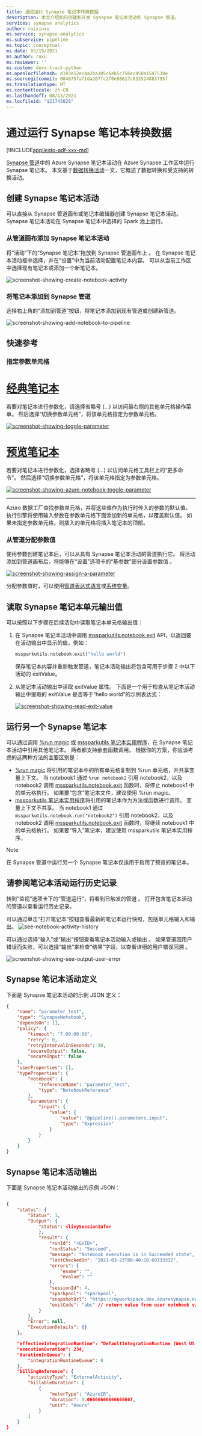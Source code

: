```yaml
---
title: 通过运行 Synapse 笔记本转换数据
description: 本文介绍如何创建和开发 Synapse 笔记本活动和 Synapse 管道。
services: synapse analytics
author: ruixinxu
ms.service: synapse-analytics
ms.subservice: pipeline
ms.topic: conceptual
ms.date: 05/19/2021
ms.author: ruxu
ms.reviewer: ''
ms.custom: devx-track-python
ms.openlocfilehash: d103e52ec4a2ba105c6eb5c756ac450a15d7538e
ms.sourcegitcommit: 0046757af1da267fc2f0e88617c633524883795f
ms.translationtype: HT
ms.contentlocale: zh-CN
ms.lasthandoff: 08/13/2021
ms.locfileid: "121745028"
---
```

# <a name="transform-data-by-running-a-synapse-notebook"></a>通过运行 Synapse 笔记本转换数据

[!INCLUDE[appliesto-adf-xxx-md](../data-factory/includes/appliesto-xxx-asa-md.md)]

[Synapse 管道](../data-factory/concepts-pipelines-activities.md)中的 Azure Synapse 笔记本活动在 Azure Synapse 工作区中运行 Synapse 笔记本。 本文基于[数据转换活动](../data-factory/transform-data.md)一文，它概述了数据转换和受支持的转换活动。 

## <a name="create-a-synapse-notebook-activity"></a>创建 Synapse 笔记本活动

可以直接从 Synapse 管道画布或笔记本编辑器创建 Synapse 笔记本活动。 Synapse 笔记本活动在 Synapse 笔记本中选择的 Spark 池上运行。 

### <a name="add-a-synapse-notebook-activity-from-pipeline-canvas"></a>从管道画布添加 Synapse 笔记本活动

将“活动”下的“Synapse 笔记本”拖放到 Synapse 管道画布上 。 在 Synapse 笔记本活动框中选择，并在“设置”中为当前活动配置笔记本内容。 可以从当前工作区中选择现有笔记本或添加一个新笔记本。 

![screenshot-showing-create-notebook-activity](./media/synapse-notebook-activity/create-synapse-notebook-activity.png)

### <a name="add-a-notebook-to-synapse-pipeline"></a>将笔记本添加到 Synapse 管道

选择右上角的“添加到管道”按钮，将笔记本添加到现有管道或创建新管道。

![screenshot-showing-add-notebook-to-pipeline](./media/synapse-notebook-activity/add-to-pipeline.png)

## <a name="passing-parameters"></a>快速参考

### <a name="designate-a-parameters-cell"></a>指定参数单元格

# <a name="classic-notebook"></a>[经典笔记本](#tab/classical)

若要对笔记本进行参数化，请选择省略号 (…) 以访问最右侧的其他单元格操作菜单。 然后选择“切换参数单元格”，将该单元格指定为参数单元格。

[![screenshot-showing-toggle-parameter](./media/synapse-notebook-activity/toggle-parameter-cell.png)](./media/synapse-notebook-activity/toggle-parameter-cell.png#lightbox)

# <a name="preview-notebook"></a>[预览笔记本](#tab/preview)

若要对笔记本进行参数化，选择省略号 (…) 以访问单元格工具栏上的“更多命令”。 然后选择“切换参数单元格”，将该单元格指定为参数单元格。

[![screenshot-showing-azure-notebook-toggle-parameter](./media/synapse-notebook-activity/azure-notebook-toggle-parameter-cell.png)](./media/synapse-notebook-activity/azure-notebook-toggle-parameter-cell.png#lightbox)

---

Azure 数据工厂查找参数单元格，并将这些值作为执行时传入的参数的默认值。 执行引擎将使用输入参数在参数单元格下面添加新的单元格，以覆盖默认值。 如果未指定参数单元格，则插入的单元格将插入笔记本的顶部。


### <a name="assign-parameters-values-from-a-pipeline"></a>从管道分配参数值

使用参数创建笔记本后，可以从具有 Synapse 笔记本活动的管道执行它。 将活动添加到管道画布后，将能够在“设置”选项卡的“基参数”部分设置参数值 。 

[![screenshot-showing-assign-a-parameter](./media/synapse-notebook-activity/assign-parameter.png)](./media/synapse-notebook-activity/assign-parameter.png#lightbox)

分配参数值时，可以使用[管道表达式语言](../data-factory/control-flow-expression-language-functions.md)或[系统变量](../data-factory/control-flow-system-variables.md)。


## <a name="read-synapse-notebook-cell-output-value"></a>读取 Synapse 笔记本单元输出值

可以按照以下步骤在后续活动中读取笔记本单元格输出值：
1. 在 Synapse 笔记本活动中调用 [mssparkutils.notebook.exit](./spark/microsoft-spark-utilities.md#exit-a-notebook) API，以返回要在活动输出中显示的值，例如：  

    ```python
    mssparkutils.notebook.exit("hello world") 
    ```
    
    保存笔记本内容并重新触发管道，笔记本活动输出将包含可用于步骤 2 中以下活动的 exitValue。 

2.  从笔记本活动输出中读取 exitValue 属性。 下面是一个用于检查从笔记本活动输出中提取的 exitValue 是否等于“hello world”的示例表达式： 

    [![screenshot-showing-read-exit-value](./media/synapse-notebook-activity/synapse-read-exit-value.png)](./media/synapse-notebook-activity/synapse-read-exit-value.png#lightbox)


## <a name="run-another-synapse-notebook"></a>运行另一个 Synapse 笔记本 

可以通过调用 [%run magic](./spark/apache-spark-development-using-notebooks.md#notebook-reference) 或 [mssparkutils 笔记本实用程序](./spark/microsoft-spark-utilities.md#notebook-utilities)，在 Synapse 笔记本活动中引用其他笔记本。 两者都支持嵌套函数调用。 根据你的方案，你应该考虑的这两种方法的主要区别是：

- [%run magic](./spark/apache-spark-development-using-notebooks.md#notebook-reference) 将引用的笔记本中的所有单元格复制到 %run 单元格，并共享变量上下文。 当 notebook1 通过 `%run notebook2` 引用 notebook2，以及 notebook2 调用 [mssparkutils.notebook.exit](./spark/microsoft-spark-utilities.md#exit-a-notebook) 函数时，将停止 notebook1 中的单元格执行。 如果要“包含”笔记本文件，建议使用 %run magic。
- [mssparkutils 笔记本实用程序](./spark/microsoft-spark-utilities.md#notebook-utilities)将引用的笔记本作为方法或函数进行调用。 变量上下文不共享。 当 notebook1 通过 `mssparkutils.notebook.run("notebook2")` 引用 notebook2，以及 notebook2 调用 [mssparkutils.notebook.exit](./spark/microsoft-spark-utilities.md#exit-a-notebook) 函数时，将继续 notebook1 中的单元格执行。 如果要“导入”笔记本，建议使用 mssparkutils 笔记本实用程序。

>[!Note]
> 在 Synapse 管道中运行另一个 Synapse 笔记本仅适用于启用了预览的笔记本。


## <a name="see-notebook-activity-run-history"></a>请参阅笔记本活动运行历史记录

转到“监视”选项卡下的“管道运行”，将看到已触发的管道 。 打开包含笔记本活动的管道以查看运行历史记录。 

可以通过单击“打开笔记本”按钮查看最新的笔记本运行快照，包括单元格输入和输出。 
![see-notebook-activity-history](./media/synapse-notebook-activity/input-output-open-notebook.png)


可以通过选择“输入”或“输出”按钮查看笔记本活动输入或输出 。 如果管道因用户错误而失败，可以选择“输出”来检查“结果”字段，以查看详细的用户错误回溯 。

![screenshot-showing-see-output-user-error](./media/synapse-notebook-activity/notebook-output-user-error.png)


## <a name="synapse-notebook-activity-definition"></a>Synapse 笔记本活动定义

下面是 Synapse 笔记本活动的示例 JSON 定义：

```json
{
    "name": "parameter_test",
    "type": "SynapseNotebook",
    "dependsOn": [],
    "policy": {
        "timeout": "7.00:00:00",
        "retry": 0,
        "retryIntervalInSeconds": 30,
        "secureOutput": false,
        "secureInput": false
    },
    "userProperties": [],
    "typeProperties": {
        "notebook": {
            "referenceName": "parameter_test",
            "type": "NotebookReference"
        },
        "parameters": {
            "input": {
                "value": {
                    "value": "@pipeline().parameters.input",
                    "type": "Expression"
                }
            }
        }
    }
}

```


## <a name="synapse-notebook-activity-output"></a>Synapse 笔记本活动输出

下面是 Synapse 笔记本活动输出的示例 JSON：

```json

{
    "status": {
        "Status": 1,
        "Output": {
            "status": <livySessionInfo>
            },
            "result": {
                "runId": "<GUID>",
                "runStatus": "Succeed",
                "message": "Notebook execution is in Succeeded state",
                "lastCheckedOn": "2021-03-23T00:40:10.6033333Z",
                "errors": {
                    "ename": "",
                    "evalue": ""
                },
                "sessionId": 4,
                "sparkpool": "sparkpool",
                "snapshotUrl": "https://myworkspace.dev.azuresynapse.net/notebooksnapshot/{guid}",
                "exitCode": "abc" // return value from user notebook via mssparkutils.notebook.exit("abc")
            }
        },
        "Error": null,
        "ExecutionDetails": {}
    },

    "effectiveIntegrationRuntime": "DefaultIntegrationRuntime (West US 2)",
    "executionDuration": 234,
    "durationInQueue": {
        "integrationRuntimeQueue": 0
    },
    "billingReference": {
        "activityType": "ExternalActivity",
        "billableDuration": [
            {
                "meterType": "AzureIR",
                "duration": 0.06666666666666667,
                "unit": "Hours"
            }
        ]
    }
}

```
